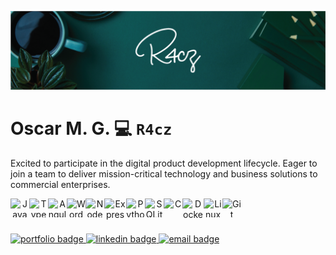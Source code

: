 ![Banner](https://github.com/R4cz/resources/blob/main/Banner%20R4cz.png)

# Oscar M. G. 💻 **`R4cz`**

<p>Excited to participate in the digital product development lifecycle. Eager to join a team to deliver mission-critical technology and business solutions to commercial enterprises.</p>

<div align="center">
    <img align="left" alt="JavaScript" width="30px" height="30px" src="https://cdn.jsdelivr.net/gh/devicons/devicon@latest/icons/javascript/javascript-plain.svg" />
    <img align="left" alt="TypeScript" width="30px" height="30px" src="https://cdn.jsdelivr.net/gh/devicons/devicon@latest/icons/typescript/typescript-plain.svg" />
    <img align="left" alt="Angular" width="30px" height="30px" src="https://cdn.jsdelivr.net/gh/devicons/devicon@latest/icons/angularjs/angularjs-plain.svg" />
    <img align="left" alt="WordPress" width="30px" height="30px" src="https://cdn.jsdelivr.net/gh/devicons/devicon@latest/icons/wordpress/wordpress-plain.svg" />
    <img align="left" alt="NodeJS" width="30px" height="30px" src="https://cdn.jsdelivr.net/gh/devicons/devicon@latest/icons/nodejs/nodejs-original.svg" />
    <img align="left" alt="ExpressJS" width="35" height="35px" src="https://cdn.jsdelivr.net/gh/devicons/devicon@latest/icons/express/express-original.svg" />
    <img align="left" alt="Python" width="30px" height="30px" src="https://cdn.jsdelivr.net/gh/devicons/devicon@latest/icons/python/python-plain.svg" />
    <img align="left" alt="SQLite" width="30px" height="30px" src="https://cdn.jsdelivr.net/gh/devicons/devicon@latest/icons/sqlite/sqlite-original.svg" />
    <img align="left" alt="C" width="30px" height="30px" src="https://cdn.jsdelivr.net/gh/devicons/devicon@latest/icons/c/c-plain.svg" />
    <img align="left" alt="Docker" width="34px" height="34px" src="https://cdn.jsdelivr.net/gh/devicons/devicon@latest/icons/docker/docker-plain.svg" />
    <img align="left" alt="Linux" width="30px" height="30px" src="https://cdn.jsdelivr.net/gh/devicons/devicon@latest/icons/linux/linux-original.svg" />
    <img align="left" alt="Git" width="30px" height="30px" src="https://cdn.jsdelivr.net/gh/devicons/devicon@latest/icons/git/git-plain.svg" />
</div>

</br>

#

<div>
    <a href="https://r4cz.github.io/portfolio/" target="_blank">
        <img src="https://img.shields.io/static/v1?message=Portfolio&logo=github&label=&color=004D4D&logoColor=white&labelColor=&style=for-the-badge" height="25" alt="portfolio badge" />
    </a>
    <a href="https://www.linkedin.com/in/r4cz/" target="_blank">
        <img src="https://img.shields.io/static/v1?message=LinkedIn&logo=linkedin&label=&color=2F2F2F&logoColor=white&labelColor=&style=for-the-badge" height="25" alt="linkedin badge" />
    </a>
    <a href="mailto:raczcontacto@gmail.com" target="_blank">
        <img src="https://img.shields.io/static/v1?message=Email&logo=gmail&label=&color=D1A10E&logoColor=white&labelColor=&style=for-the-badge" height="25" alt="email badge" />
    </a>
</div>
